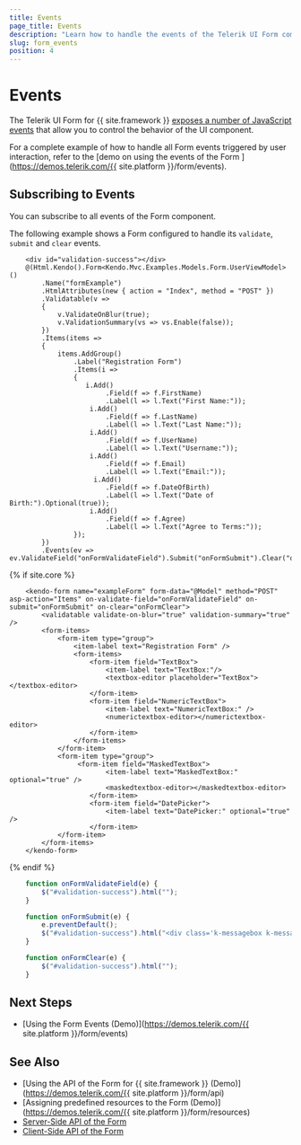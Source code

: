 ```yaml
---
title: Events
page_title: Events
description: "Learn how to handle the events of the Telerik UI Form component for {{ site.framework }}."
slug: form_events
position: 4
---
```


# Events

The Telerik UI Form for {{ site.framework }} [exposes a number of JavaScript events](/api/kendo.mvc.ui.fluent/formeventbuilder) that allow you to control the behavior of the UI component.

For a complete example of how to handle all Form events triggered by user interaction, refer to the [demo on using the events of the  Form ](https://demos.telerik.com/{{ site.platform }}/form/events). 

## Subscribing to Events

You can subscribe to all events of the Form component.

The following example shows a Form configured to handle its `validate`, `submit` and `clear` events.
```HtmlHelper
    <div id="validation-success"></div>
    @(Html.Kendo().Form<Kendo.Mvc.Examples.Models.Form.UserViewModel>()
        .Name("formExample")
        .HtmlAttributes(new { action = "Index", method = "POST" })
        .Validatable(v =>
        {
            v.ValidateOnBlur(true);
            v.ValidationSummary(vs => vs.Enable(false));
        })
        .Items(items =>
        {
            items.AddGroup()
                .Label("Registration Form")
                .Items(i =>
                {
                   i.Add()
                        .Field(f => f.FirstName)
                        .Label(l => l.Text("First Name:"));
                    i.Add()
                        .Field(f => f.LastName)
                        .Label(l => l.Text("Last Name:"));
                    i.Add()
                        .Field(f => f.UserName)
                        .Label(l => l.Text("Username:"));
                    i.Add()
                        .Field(f => f.Email)
                        .Label(l => l.Text("Email:"));
                     i.Add()
                        .Field(f => f.DateOfBirth)
                        .Label(l => l.Text("Date of Birth:").Optional(true));
                    i.Add()
                        .Field(f => f.Agree)
                        .Label(l => l.Text("Agree to Terms:"));
                });
        })
        .Events(ev => ev.ValidateField("onFormValidateField").Submit("onFormSubmit").Clear("onFormClear"))
```
{% if site.core %}
```TagHelper
    <kendo-form name="exampleForm" form-data="@Model" method="POST" asp-action="Items" on-validate-field="onFormValidateField" on-submit="onFormSubmit" on-clear="onFormClear">
        <validatable validate-on-blur="true" validation-summary="true" />
        <form-items>
            <form-item type="group">
                <item-label text="Registration Form" />
                <form-items>
                    <form-item field="TextBox">
                        <item-label text="TextBox:"/>
                        <textbox-editor placeholder="TextBox"></textbox-editor>
                    </form-item>
                    <form-item field="NumericTextBox">
                        <item-label text="NumericTextBox:" />
                        <numerictextbox-editor></numerictextbox-editor>
                    </form-item>  
                </form-items>
            </form-item>
            <form-item type="group">
                 <form-item field="MaskedTextBox">
                        <item-label text="MaskedTextBox:" optional="true" />
                        <maskedtextbox-editor></maskedtextbox-editor>
                    </form-item>
                    <form-item field="DatePicker">
                        <item-label text="DatePicker:" optional="true" />
                    </form-item>
            </form-item>
        </form-items>
    </kendo-form>
```
{% endif %}
```JavaScript
    function onFormValidateField(e) {
        $("#validation-success").html("");
    }

    function onFormSubmit(e) {
        e.preventDefault();
        $("#validation-success").html("<div class='k-messagebox k-messagebox-success'>Form data is valid!</div>");
    }

    function onFormClear(e) {
        $("#validation-success").html("");
    }
```


## Next Steps

* [Using the Form Events (Demo)](https://demos.telerik.com/{{ site.platform }}/form/events)

## See Also

* [Using the API of the Form for {{ site.framework }} (Demo)](https://demos.telerik.com/{{ site.platform }}/form/api)
* [Assigning predefined resources to the Form (Demo)](https://demos.telerik.com/{{ site.platform }}/form/resources)
* [Server-Side API of the Form](/api/form)
* [Client-Side API of the Form](https://docs.telerik.com/kendo-ui/api/javascript/ui/form)